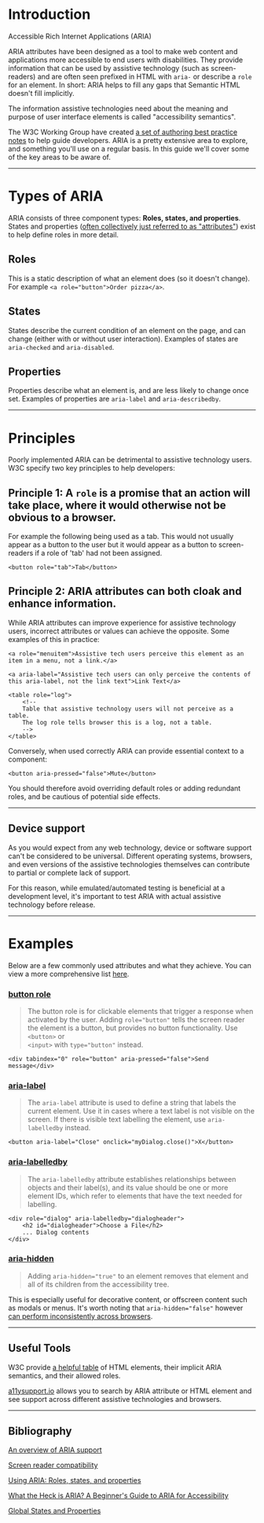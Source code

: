 # Introduction

Accessible Rich Internet Applications (ARIA)

ARIA attributes have been designed as a tool to make web content and applications more accessible to end users with disabilities. They provide information that can be used by assistive technology (such as screen-readers) and are often seen prefixed in HTML with `aria-` or describe a `role` for an element. In short: ARIA helps to fill any gaps that Semantic HTML doesn't fill implicitly.

The information assistive technologies need about the meaning and purpose of user interface elements is called "accessibility semantics".

The W3C Working Group have created [a set of authoring best practice notes](https://www.w3.org/TR/wai-aria-practices-1.1/) to help guide developers. ARIA is a pretty extensive area to explore, and something you'll use on a regular basis. In this guide we'll cover some of the key areas to be aware of.

---

# Types of ARIA

ARIA consists of three component types: **Roles, states, and properties**. States and properties ([often collectively just referred to as "attributes"](https://www.w3.org/TR/wai-aria-1.0/states_and_properties)) exist to help define roles in more detail.

## Roles

This is a static description of what an element does (so it doesn't change). For example `<a role="button">Order pizza</a>`.

## States

States describe the current condition of an element on the page, and can change (either with or without user interaction). Examples of states are `aria-checked` and `aria-disabled`.

## Properties

Properties describe what an element is, and are less likely to change once set. Examples of properties are `aria-label` and `aria-describedby`.

---

# Principles

Poorly implemented ARIA can be detrimental to assistive technology users. W3C specify two key principles to help developers:

## **Principle 1:** A `role` is a promise that an action will take place, where it would otherwise not be obvious to a browser.

For example the following being used as a tab. This would not usually appear as a button to the user but it would appear as a button to screen-readers if a role of 'tab' had not been assigned.

```
<button role="tab">Tab</button>
```

## **Principle 2:** ARIA attributes can both cloak and enhance information.

While ARIA attributes can improve experience for assistive technology users, incorrect attributes or values can achieve the opposite. Some examples of this in practice:

```
<a role="menuitem">Assistive tech users perceive this element as an item in a menu, not a link.</a>
```

```
<a aria-label="Assistive tech users can only perceive the contents of this aria-label, not the link text">Link Text</a>
```

```
<table role="log">
    <!--
    Table that assistive technology users will not perceive as a table.
    The log role tells browser this is a log, not a table.
    -->
</table>
```

Conversely, when used correctly ARIA can provide essential context to a component:

```
<button aria-pressed="false">Mute</button>
```

You should therefore avoid overriding default roles or adding redundant roles, and be cautious of potential side effects.

---

## Device support

As you would expect from any web technology, device or software support can't be considered to be universal. Different operating systems, browsers, and even versions of the assistive technologies themselves can contribute to partial or complete lack of support.

For this reason, while emulated/automated testing is beneficial at a development level, it's important to test ARIA with actual assistive technology before release.

---

# Examples

Below are a few commonly used attributes and what they achieve. You can view a more comprehensive list [here](https://developer.mozilla.org/en-US/docs/Web/Accessibility/ARIA/ARIA_Techniques).

### [button role](https://developer.mozilla.org/en-US/docs/Web/Accessibility/ARIA/Roles/button_role)

> The button role is for clickable elements that trigger a response when activated by the user. Adding `role="button"` tells the screen reader the element is a button, but provides no button functionality. Use  
> `<button>`
> or  
> `<input>` with `type="button"` instead.

```
<div tabindex="0" role="button" aria-pressed="false">Send message</div>
```

### [aria-label](https://developer.mozilla.org/en-US/docs/Web/Accessibility/ARIA/ARIA_Techniques/Using_the_aria-label_attribute)

> The `aria-label` attribute is used to define a string that labels the current element. Use it in cases where a text label is not visible on the screen. If there is visible text labelling the element, use `aria-labelledby` instead.

```
<button aria-label="Close" onclick="myDialog.close()">X</button>
```

### [aria-labelledby](https://developer.mozilla.org/en-US/docs/Web/Accessibility/ARIA/ARIA_Techniques/Using_the_aria-labelledby_attribute)

> The `aria-labelledby` attribute establishes relationships between objects and their label(s), and its value should be one or more element IDs, which refer to elements that have the text needed for labelling.

```
<div role="dialog" aria-labelledby="dialogheader">
    <h2 id="dialogheader">Choose a File</h2>
    ... Dialog contents
</div>
```

### [aria-hidden](https://developer.mozilla.org/en-US/docs/Web/Accessibility/ARIA/ARIA_Techniques/Using_the_aria-hidden_attribute)

> Adding `aria-hidden="true"` to an element removes that element and all of its children from the accessibility tree.

This is especially useful for decorative content, or offscreen content such as modals or menus. It's worth noting that `aria-hidden="false"` however [can perform inconsistently across browsers](https://www.w3.org/TR/wai-aria-1.1/#aria-hidden).

---

## Useful Tools

W3C provide [a helpful table](https://www.w3.org/TR/html-aria/#docconformance) of HTML elements, their implicit ARIA semantics, and their allowed roles.

[a11ysupport.io](https://a11ysupport.io/) allows you to search by ARIA attribute or HTML element and see support across different assistive technologies and browsers.

---

## Bibliography

[An overview of ARIA support](https://www.a11yproject.com/posts/2020-05-13-aria-has-perfect-support/)

[Screen reader compatibility](https://www.powermapper.com/tests/screen-readers/aria/)

[Using ARIA: Roles, states, and properties](https://developer.mozilla.org/en-US/docs/Web/Accessibility/ARIA/ARIA_Techniques)

[What the Heck is ARIA? A Beginner's Guide to ARIA for Accessibility](https://www.lullabot.com/articles/what-heck-aria-beginners-guide-aria-accessibility)

[Global States and Properties](https://www.w3.org/TR/wai-aria/#global_states)
